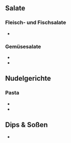 ## Salate

### Fleisch- und Fischsalate
- <Tunfischsalat>

### Gemüsesalate
- <Gurkensalat>
- <Griechischer Salat>


## Nudelgerichte

### Pasta
- <Parmesan-Knoblauch Pasta mit Pute>
- <Spaghetti Bolognese>

## Dips & Soßen
- <Tzaziki>